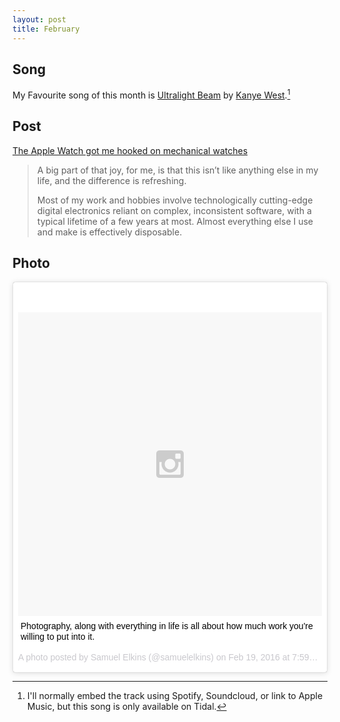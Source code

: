 ```yaml
---
layout: post
title: February
---
```

## Song
My Favourite song of this month is [Ultralight Beam](http://tidal.com/track/57273409) by [Kanye West](http://www.kanyewest.com).[^1]

## Post
[The Apple Watch got me hooked on mechanical watches](https://marco.org/2016/02/05/watch)

>A big part of that joy, for me, is that this isn’t like anything else in my life, and the difference is refreshing.
>
>Most of my work and hobbies involve technologically cutting-edge digital electronics reliant on complex, inconsistent software, with a typical lifetime of a few years at most. Almost everything else I use and make is effectively disposable.

## Photo
<blockquote class="instagram-media" data-instgrm-captioned data-instgrm-version="6" style=" background:#FFF; border:0; border-radius:3px; box-shadow:0 0 1px 0 rgba(0,0,0,0.5),0 1px 10px 0 rgba(0,0,0,0.15); margin: 1px; max-width:658px; padding:0; width:99.375%; width:-webkit-calc(100% - 2px); width:calc(100% - 2px);"><div style="padding:8px;"> <div style=" background:#F8F8F8; line-height:0; margin-top:40px; padding:50.0% 0; text-align:center; width:100%;"> <div style=" background:url(data:image/png;base64,iVBORw0KGgoAAAANSUhEUgAAACwAAAAsCAMAAAApWqozAAAAGFBMVEUiIiI9PT0eHh4gIB4hIBkcHBwcHBwcHBydr+JQAAAACHRSTlMABA4YHyQsM5jtaMwAAADfSURBVDjL7ZVBEgMhCAQBAf//42xcNbpAqakcM0ftUmFAAIBE81IqBJdS3lS6zs3bIpB9WED3YYXFPmHRfT8sgyrCP1x8uEUxLMzNWElFOYCV6mHWWwMzdPEKHlhLw7NWJqkHc4uIZphavDzA2JPzUDsBZziNae2S6owH8xPmX8G7zzgKEOPUoYHvGz1TBCxMkd3kwNVbU0gKHkx+iZILf77IofhrY1nYFnB/lQPb79drWOyJVa/DAvg9B/rLB4cC+Nqgdz/TvBbBnr6GBReqn/nRmDgaQEej7WhonozjF+Y2I/fZou/qAAAAAElFTkSuQmCC); display:block; height:44px; margin:0 auto -44px; position:relative; top:-22px; width:44px;"></div></div> <p style=" margin:8px 0 0 0; padding:0 4px;"> <a href="https://www.instagram.com/p/BB_m5ahREIu/" style=" color:#000; font-family:Arial,sans-serif; font-size:14px; font-style:normal; font-weight:normal; line-height:17px; text-decoration:none; word-wrap:break-word;" target="_blank">Photography, along with everything in life is all about how much work you&#39;re willing to put into it.</a></p> <p style=" color:#c9c8cd; font-family:Arial,sans-serif; font-size:14px; line-height:17px; margin-bottom:0; margin-top:8px; overflow:hidden; padding:8px 0 7px; text-align:center; text-overflow:ellipsis; white-space:nowrap;">A photo posted by Samuel Elkins (@samuelelkins) on <time style=" font-family:Arial,sans-serif; font-size:14px; line-height:17px;" datetime="2016-02-20T03:59:41+00:00">Feb 19, 2016 at 7:59pm PST</time></p></div></blockquote> <script async defer src="//platform.instagram.com/en_US/embeds.js"></script>

[^1]: I'll normally embed the track using Spotify, Soundcloud, or link to Apple Music, but this song is only available on Tidal.
